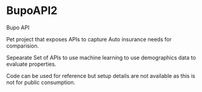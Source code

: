 # BupoAPI2
Bupo API

Pet project that exposes APIs to capture Auto insurance needs for comparision.

Sepearate Set of APIs to use machine learning to use demographics data to evaluate properties.

Code can be used for reference but setup details are not available as this is not for public consumption.
